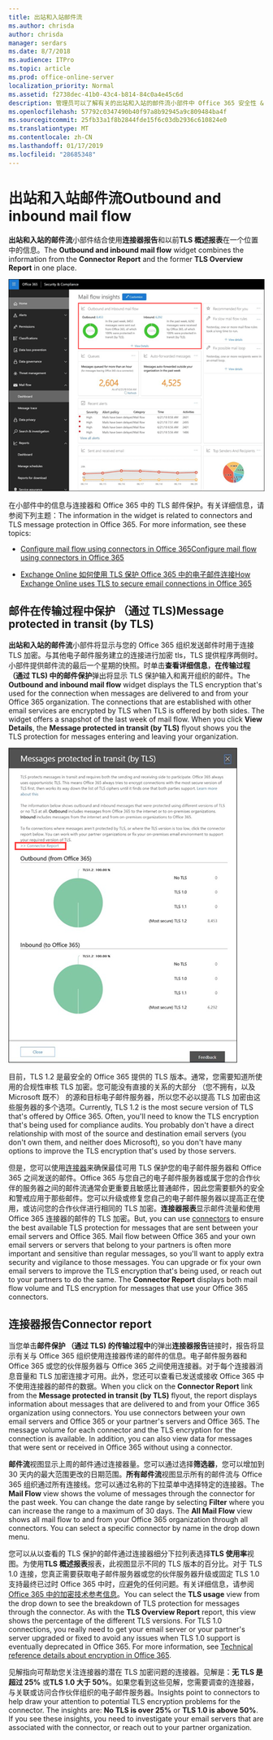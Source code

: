 ```yaml
---
title: 出站和入站邮件流
ms.author: chrisda
author: chrisda
manager: serdars
ms.date: 8/7/2018
ms.audience: ITPro
ms.topic: article
ms.prod: office-online-server
localization_priority: Normal
ms.assetid: f2738dec-41b0-43c4-b814-84c0a4e45c6d
description: 管理员可以了解有关的出站和入站的邮件流小部件中 Office 365 安全性 & 合规中心的邮件流仪表板。
ms.openlocfilehash: 57792c0347490b40f97a8b92945a9c809484ba4f
ms.sourcegitcommit: 25fb33a1f8b2844fde15f6c03db2936c610824e0
ms.translationtype: MT
ms.contentlocale: zh-CN
ms.lasthandoff: 01/17/2019
ms.locfileid: "28685348"
---
```

# <a name="outbound-and-inbound-mail-flow"></a><span data-ttu-id="ca00e-103">出站和入站邮件流</span><span class="sxs-lookup"><span data-stu-id="ca00e-103">Outbound and inbound mail flow</span></span>

<span data-ttu-id="ca00e-104">**出站和入站的邮件流**小部件结合使用**连接器报告**和以前**TLS 概述报表**在一个位置中的信息。</span><span class="sxs-lookup"><span data-stu-id="ca00e-104">The **Outbound and inbound mail flow** widget combines the information from the **Connector Report** and the former **TLS Overview Report** in one place.</span></span>

![Office 365 安全性 & 合规性中心中的邮件流仪表板中出站和入站邮件流报表](media/2c591d1c-bad6-4b72-890e-f8fdfd4f447a.png)

<span data-ttu-id="ca00e-p101">在小部件中的信息与连接器和 Office 365 中的 TLS 邮件保护。有关详细信息，请参阅下列主题：</span><span class="sxs-lookup"><span data-stu-id="ca00e-p101">The information in the widget is related to connectors and TLS message protection in Office 365. For more information, see these topics:</span></span>

- [<span data-ttu-id="ca00e-108">Configure mail flow using connectors in Office 365</span><span class="sxs-lookup"><span data-stu-id="ca00e-108">Configure mail flow using connectors in Office 365</span></span>](https://technet.microsoft.com/library/ms.exch.eac.connectorselection.aspx)

- [<span data-ttu-id="ca00e-109">Exchange Online 如何使用 TLS 保护 Office 365 中的电子邮件连接</span><span class="sxs-lookup"><span data-stu-id="ca00e-109">How Exchange Online uses TLS to secure email connections in Office 365</span></span>](https://support.office.com/article/4CDE0CDA-3430-4DC0-B489-F2C0736C929F)

## <a name="message-protected-in-transit-by-tls"></a><span data-ttu-id="ca00e-110">邮件在传输过程中保护 （通过 TLS)</span><span class="sxs-lookup"><span data-stu-id="ca00e-110">Message protected in transit (by TLS)</span></span>

<span data-ttu-id="ca00e-p102">**出站和入站的邮件流**小部件将显示与您的 Office 365 组织发送邮件时用于连接 TLS 加密。与其他电子邮件服务建立的连接进行加密 tls，TLS 提供程序两侧时。小部件提供邮件流的最后一个星期的快照。时单击**查看详细信息**，**在传输过程 （通过 TLS) 中的邮件保护**弹出将显示 TLS 保护输入和离开组织的邮件。</span><span class="sxs-lookup"><span data-stu-id="ca00e-p102">The **Outbound and inbound mail flow** widget displays the TLS encryption that's used for the connection when messages are delivered to and from your Office 365 organization. The connections that are established with other email services are encrypted by TLS when TLS is offered by both sides. The widget offers a snapshot of the last week of mail flow. When you click **View Details**, the **Message protected in transit (by TLS)** flyout shows you the TLS protection for messages entering and leaving your organization.</span></span>

![在 Office 365 安全性 & 合规性中心在传输过程 （通过 TLS) 弹出中受保护邮件](media/825aa74c-413d-4141-8e3c-dfe68ae78eed.png)

<span data-ttu-id="ca00e-p103">目前，TLS 1.2 是最安全的 Office 365 提供的 TLS 版本。通常，您需要知道所使用的合规性审核 TLS 加密。您可能没有直接的关系的大部分 （您不拥有，以及 Microsoft 既不） 的源和目标电子邮件服务器，所以您不必以提高 TLS 加密由这些服务器的多个选项。</span><span class="sxs-lookup"><span data-stu-id="ca00e-p103">Currently, TLS 1.2 is the most secure version of TLS that's offered by Office 365. Often, you'll need to know the TLS encryption that's being used for compliance audits. You probably don't have a direct relationship with most of the source and destination email servers (you don't own them, and neither does Microsoft), so you don't have many options to improve the TLS encryption that's used by those servers.</span></span>

<span data-ttu-id="ca00e-p104">但是，您可以使用[连接器](https://technet.microsoft.com/library/ms.exch.eac.connectorselection.aspx)来确保最佳可用 TLS 保护您的电子邮件服务器和 Office 365 之间发送的邮件。Office 365 与您自己的电子邮件服务器或属于您的合作伙伴的服务器之间的邮件流通常会更重要且敏感比普通邮件，因此您需要额外的安全和警戒应用于那些邮件。您可以升级或修复您自己的电子邮件服务器以提高正在使用，或访问您的合作伙伴进行相同的 TLS 加密。**连接器报表**显示邮件流量和使用 Office 365 连接器的邮件的 TLS 加密。</span><span class="sxs-lookup"><span data-stu-id="ca00e-p104">But, you can use [connectors](https://technet.microsoft.com/library/ms.exch.eac.connectorselection.aspx) to ensure the best available TLS protection for messages that are sent between your email servers and Office 365. Mail flow between Office 365 and your own email servers or servers that belong to your partners is often more important and sensitive than regular messages, so you'll want to apply extra security and vigilance to those messages. You can upgrade or fix your own email servers to improve the TLS encryption that's being used, or reach out to your partners to do the same. The **Connector Report** displays both mail flow volume and TLS encryption for messages that use your Office 365 connectors.</span></span>

## <a name="connector-report"></a><span data-ttu-id="ca00e-123">连接器报告</span><span class="sxs-lookup"><span data-stu-id="ca00e-123">Connector report</span></span>

<span data-ttu-id="ca00e-p105">当您单击**邮件保护 （通过 TLS) 的传输过程中**的弹出**连接器报告**链接时，报告将显示有关与 Office 365 组织使用连接器传递的邮件的信息。电子邮件服务器和 Office 365 或您的伙伴服务器与 Office 365 之间使用连接器。对于每个连接器消息音量和 TLS 加密连接才可用。此外，您还可以查看已发送或接收 Office 365 中不使用连接器的邮件的数据。</span><span class="sxs-lookup"><span data-stu-id="ca00e-p105">When you click on the **Connector Report** link from the **Message protected in transit (by TLS)** flyout, the report displays information about messages that are delivered to and from your Office 365 organization using connectors. You use connectors between your own email servers and Office 365 or your partner's servers and Office 365. The message volume for each connector and the TLS encryption for the connection is available. In addition, you can also view data for messages that were sent or received in Office 365 without using a connector.</span></span>

<span data-ttu-id="ca00e-p106">**邮件流**视图显示上周的邮件通过连接器量。您可以通过选择**筛选器**，您可以增加到 30 天内的最大范围更改的日期范围。**所有邮件流**视图显示所有的邮件流与 Office 365 组织通过所有连接线。您可以通过名称的下拉菜单中选择特定的连接器。</span><span class="sxs-lookup"><span data-stu-id="ca00e-p106">The **Mail Flow** view shows the volume of messages through the connector for the past week. You can change the date range by selecting **Filter** where you can increase the range to a maximum of 30 days. The **All Mail Flow** view shows all mail flow to and from your Office 365 organization through all connectors. You can select a specific connector by name in the drop down menu.</span></span>

<span data-ttu-id="ca00e-p107">您可以从以查看的 TLS 保护的邮件通过连接器细分下拉列表选择**TLS 使用率**视图。为使用**TLS 概述报表**报表，此视图显示不同的 TLS 版本的百分比。对于 TLS 1.0 连接，您真正需要获取电子邮件服务器或您的伙伴服务器升级或固定 TLS 1.0 支持最终已过时 Office 365 中时，应避免的任何问题。有关详细信息，请参阅[Office 365 中的加密技术参考信息](https://support.office.com/article/862cbe93-4268-4ef9-ba79-277545ecf221)。</span><span class="sxs-lookup"><span data-stu-id="ca00e-p107">You can select the **TLS usage** view from the drop down to see the breakdown of TLS protection for messages through the connector. As with the **TLS Overview Report** report, this view shows the percentage of the different TLS versions. For TLS 1.0 connections, you really need to get your email server or your partner's server upgraded or fixed to avoid any issues when TLS 1.0 support is eventually deprecated in Office 365. For more information, see [Technical reference details about encryption in Office 365](https://support.office.com/article/862cbe93-4268-4ef9-ba79-277545ecf221).</span></span>

<span data-ttu-id="ca00e-p108">见解指向可帮助您关注连接器的潜在 TLS 加密问题的连接器。见解是：**无 TLS 是超过 25%** 或**TLS 1.0 大于 50%**。如果您看到这些见解，您需要调查的连接器，与关联或访问合作伙伴组织的电子邮件服务器。</span><span class="sxs-lookup"><span data-stu-id="ca00e-p108">Insights point to connectors to help draw your attention to potential TLS encryption problems for the connector. The insights are: **No TLS is over 25%** or **TLS 1.0 is above 50%**. If you see these insights, you need to investigate your email servers that are associated with the connector, or reach out to your partner organization.</span></span>
